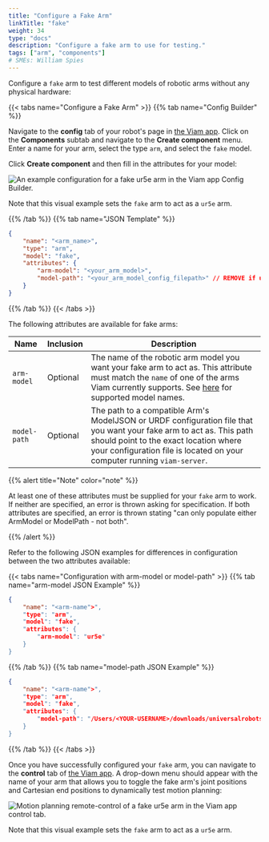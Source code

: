```yaml
---
title: "Configure a Fake Arm"
linkTitle: "fake"
weight: 34
type: "docs"
description: "Configure a fake arm to use for testing."
tags: ["arm", "components"]
# SMEs: William Spies
---
```


Configure a `fake` arm to test different models of robotic arms without any physical hardware:

{{< tabs name="Configure a Fake Arm" >}}
{{% tab name="Config Builder" %}}

Navigate to the **config** tab of your robot's page in [the Viam app](https://app.viam.com).
Click on the **Components** subtab and navigate to the **Create component** menu.
Enter a name for your arm, select the type `arm`, and select the `fake` model.

Click **Create component** and then fill in the attributes for your model:

![An example configuration for a fake ur5e arm in the Viam app Config Builder.](../img/fake-arm-ui-config.png)

Note that this visual example sets the `fake` arm to act as a `ur5e` arm.

{{% /tab %}}
{{% tab name="JSON Template" %}}

```json {class="line-numbers linkable-line-numbers"}
{
    "name": "<arm_name>",
    "type": "arm",
    "model": "fake",
    "attributes": {
        "arm-model": "<your_arm_model>",
        "model-path": "<your_arm_model_config_filepath>" // REMOVE if using arm-model
    }
}
```

{{% /tab %}}
{{< /tabs >}}

The following attributes are available for fake arms:

| Name | Inclusion | Description |
| ---- | --------- | ----------- |
| `arm-model` | Optional | The name of the robotic arm model you want your fake arm to act as. This attribute must match the `name` of one of the arms Viam currently supports. See [here](../#configuration) for supported model names. |
| `model-path` | Optional | The path to a compatible Arm's ModelJSON or URDF configuration file that you want your fake arm to act as. This path should point to the exact location where your configuration file is located on your computer running `viam-server`. |

{{% alert title="Note" color="note" %}}

At least one of these attributes must be supplied for your `fake` arm to work.
If neither are specified, an error is thrown asking for specification.
If both attributes are specified, an error is thrown stating "can only populate either ArmModel or ModelPath - not both".

{{% /alert %}}

Refer to the following JSON examples for differences in configuration between the two attributes available:

{{< tabs name="Configuration with arm-model or model-path" >}}
{{% tab name="arm-model JSON Example" %}}

```json {class="line-numbers linkable-line-numbers"}
{
    "name": "<arm-name">",
    "type": "arm",
    "model": "fake",
    "attributes": {
        "arm-model": "ur5e"
    }
}
```

{{% /tab %}}
{{% tab name="model-path JSON Example" %}}

```json {class="line-numbers linkable-line-numbers"}
{
    "name": "<arm-name">",
    "type": "arm",
    "model": "fake",
    "attributes": {
        "model-path": "/Users/<YOUR-USERNAME>/downloads/universalrobots/ur5e.json"
    }
}
```

{{% /tab %}}
{{< /tabs >}}

Once you have successfully configured your `fake` arm, you can navigate to the **control** tab of [the Viam app](https://app.viam.com).
A drop-down menu should appear with the name of your arm that allows you to toggle the fake arm's joint positions and Cartesian end positions to dynamically test motion planning:

<img src="../img/fake-arm-ui-remote-control.png" alt="Motion planning remote-control of a fake ur5e arm in the Viam app control tab." style="max-width:800px" />

Note that this visual example sets the `fake` arm to act as a  `ur5e` arm.
